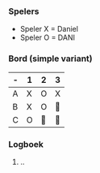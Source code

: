 ### Spelers
- Speler X = Daniel
- Speler O = DANI

### Bord (simple variant)
| - | 1 | 2 | 3 |
|---|---|---|---|
| A |X|O|X|
| B |X|O|🔲|
| C |O|🔲|🔲|

### Logboek
1. ..